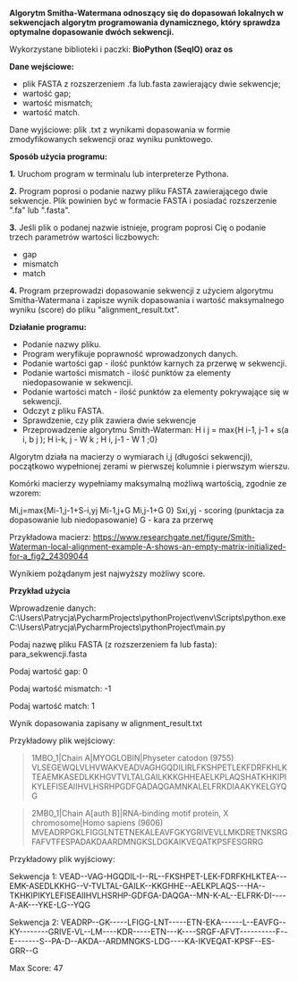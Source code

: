 **Algorytm Smitha-Watermana
odnoszący się do dopasowań lokalnych w sekwencjach algorytm programowania dynamicznego, który sprawdza optymalne dopasowanie dwóch sekwencji.**

Wykorzystane biblioteki i paczki: **BioPython (SeqIO) oraz os**

**Dane wejściowe:** 
- plik FASTA z rozszerzeniem .fa lub.fasta zawierający dwie sekwencje; 
- wartość gap;
- wartość mismatch; 
- wartość match.

Dane wyjściowe: plik .txt z wynikami dopasowania w formie zmodyfikowanych sekwencji oraz wyniku punktowego.


**Sposób użycia programu:** 

**1.** Uruchom program w terminalu lub interpreterze Pythona.

**2.** Program poprosi o podanie nazwy pliku FASTA zawierającego dwie sekwencje. Plik powinien być w formacie FASTA i posiadać rozszerzenie ".fa" lub ".fasta".

**3.** Jeśli plik o podanej nazwie istnieje, program poprosi Cię o podanie trzech parametrów wartości liczbowych:
- gap
- mismatch
- match

**4.** Program przeprowadzi dopasowanie sekwencji z użyciem algorytmu Smitha-Watermana i zapisze wynik dopasowania i wartość maksymalnego wyniku (score) do pliku "alignment_result.txt". 


**Działanie programu:**
- Podanie nazwy pliku.
- Program weryfikuje poprawność wprowadzonych danych.
- Podanie wartości gap - ilość punktów karnych za przerwę w sekwencji.
- Podanie wartości mismatch - ilość punktów za elementy niedopasowanie w sekwencji.
- Podanie wartości match - ilość punktów za elementy pokrywające się w sekwencji.
- Odczyt z pliku FASTA.
- Sprawdzenie, czy plik zawiera dwie sekwencje
- Przeprowadzenie algorytmu Smith-Waterman:
H i j = max{H i-1, j-1 + s(a i, b j ); H i-k, j - W k ; H i, j-1 - W 1 ;0}

Algorytm działa na macierzy o wymiarach i,j (długości sekwencji), początkowo wypełnionej zerami w pierwszej kolumnie i pierwszym wierszu.

Komórki macierzy wypełniamy maksymalną możliwą wartością, zgodnie ze wzorem:

Mi,j=max{Mi-1,j-1+S-i,yj	Mi-1,j+G	Mi,j-1+G	0}
Sxi,yj - scoring (punktacja za dopasowanie lub niedopasowanie)
G - kara za przerwę


Przykładowa macierz: https://www.researchgate.net/figure/Smith-Waterman-local-alignment-example-A-shows-an-empty-matrix-initialized-for-a_fig2_24309044

Wynikiem pożądanym jest najwyższy możliwy score.




**Przykład użycia** 

Wprowadzenie danych: C:\Users\Patrycja\PycharmProjects\pythonProject\venv\Scripts\python.exe C:\Users\Patrycja\PycharmProjects\pythonProject\main.py 

Podaj nazwę pliku FASTA (z rozszerzeniem fa lub fasta): para_sekwencji.fasta

Podaj wartość gap: 0

Podaj wartość mismatch: -1

Podaj wartość match: 1

Wynik dopasowania zapisany w alignment_result.txt

Przykładowy plik wejściowy:

>1MBO_1|Chain A|MYOGLOBIN|Physeter catodon (9755)
VLSEGEWQLVLHVWAKVEADVAGHGQDILIRLFKSHPETLEKFDRFKHLKTEAEMKASEDLKKHGVTVLTALGAILKKKGHHEAELKPLAQSHATKHKIPIKYLEFISEAIIHVLHSRHPGDFGADAQGAMNKALELFRKDIAAKYKELGYQG

>2MB0_1|Chain A[auth B]|RNA-binding motif protein, X chromosome|Homo sapiens (9606)
MVEADRPGKLFIGGLNTETNEKALEAVFGKYGRIVEVLLMKDRETNKSRGFAFVTFESPADAKDAARDMNGKSLDGKAIKVEQATKPSFESGRRG


Przykładowy plik wyjściowy:

Sekwencja 1: VEAD--VAG-HGQDIL-I--RL--FKSHPET-LEK-FDRFKHLKTEA---EMK-ASEDLKKHG--V-TVLTAL-GAILK--KKGHHE--AELKPLAQS---HA--TKHKIPIKYLEFISEAIIHVLHSRHP-GDFGA-DAQGA--MN-K-AL--ELFRK-DI----A-AK---YKE-LG--YQG

Sekwencja 2: VEADRP--GK-----LFIGG-LNT-----ETN-EKA------L--EAVFG--KY--------GRIVE-VL--LM----KDR-----ETN---K----SRGF-AFVT----------F--E-------S--PA-D--AKDA--ARDMNGKS-LDG----KA-IKVEQAT-KPSF--ES-GRR--G


Max Score: 47


